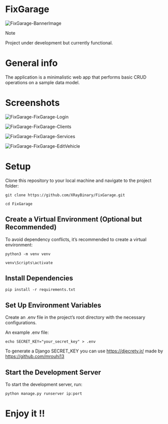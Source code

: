 # FixGarage

![FixGarage-BannerImage](https://github.com/XRayBinary/assets/blob/main/FixGarage-1280x640.png?raw=true)

> [!NOTE]  
> Project under development but currently functional.

# General info

The application is a minimalistic web app that performs basic CRUD operations on a sample data model.

# Screenshots

![FixGarage-FixGarage-Login](https://github.com/XRayBinary/assets/blob/main/FixGarage-Login.PNG?raw=true)

![FixGarage-FixGarage-Clients](https://github.com/XRayBinary/assets/blob/main/FixGarage-Clients.PNG?raw=true)

![FixGarage-FixGarage-Services](https://github.com/XRayBinary/assets/blob/main/FixGarage-Services.PNG?raw=true)

![FixGarage-FixGarage-EditVehicle](https://github.com/XRayBinary/assets/blob/main/FixGarage-EditVehicle.PNG?raw=true)

# Setup

Clone this repository to your local machine and navigate to the project folder:

```
git clone https://github.com/XRayBinary/FixGarage.git

cd FixGarage
```

## Create a Virtual Environment (Optional but Recommended)

To avoid dependency conflicts, it’s recommended to create a virtual environment:

```
python3 -m venv venv

venv\Scripts\activate
```
## Install Dependencies

```
pip install -r requirements.txt
```

## Set Up Environment Variables

Create an .env file in the project’s root directory with the necessary configurations. 

An example .env file:

```
echo SECRET_KEY="your_secret_key" > .env
```
To generate a Django SECRET_KEY you can use https://djecrety.ir/ made by https://github.com/mrouhi13


## Start the Development Server

To start the development server, run:

```
python manage.py runserver ip:port
```


# Enjoy it !!

